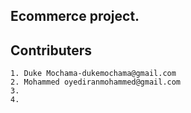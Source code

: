 ##  Ecommerce project.

## Contributers
    1. Duke Mochama-dukemochama@gmail.com
    2. Mohammed oyediranmohammed@gmail.com
    3. 
    4.
